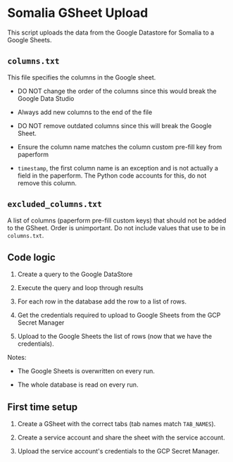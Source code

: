# Somalia GSheet Upload

This script uploads the data from the Google Datastore for Somalia to a Google Sheets.

## `columns.txt`

This file specifies the columns in the Google sheet.

- DO NOT change the order of the columns since this would break the Google Data Studio

- Always add new columns to the end of the file

- DO NOT remove outdated columns since this will break the Google Sheet.

- Ensure the column name matches the column custom pre-fill key from paperform

- `timestamp`, the first column name is an exception and is not actually a field in the paperform. The Python code accounts for this, do not remove this column.

## `excluded_columns.txt`

A list of columns (paperform pre-fill custom keys) that should not be added to the GSheet. Order is unimportant. Do not include values that use to be in `columns.txt`.

## Code logic

1. Create a query to the Google DataStore

2. Execute the query and loop through results

3. For each row in the database add the row to a list of rows.

4. Get the credentials required to upload to Google Sheets from the GCP Secret Manager

5. Upload to the Google Sheets the list of rows (now that we have the credentials).

Notes: 

- The Google Sheets is overwritten on every run.

- The whole database is read on every run.

## First time setup

1. Create a GSheet with the correct tabs (tab names match `TAB_NAMES`).

2. Create a service account and share the sheet with the service account.

3. Upload the service account's credentials to the GCP Secret Manager.